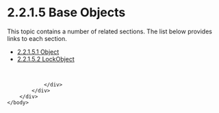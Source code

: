 <html dir="LTR" xmlns:mshelp="http://msdn.microsoft.com/mshelp" xmlns:ddue="http://ddue.schemas.microsoft.com/authoring/2003/5" xmlns:xlink="http://www.w3.org/1999/xlink" xmlns:tool="http://www.microsoft.com/tooltip">
    <head>
        <meta http-equiv="Content-Type" content="text/html; CHARSET=utf-8"></meta>
        <meta name="save" content="history"></meta>
        <title>2.2.1.5 Base Objects</title>
        <xml>
            <mshelp:toctitle title="2.2.1.5 Base Objects"></mshelp:toctitle>
            <mshelp:rltitle title="[MS-SSAS8]: Base Objects"></mshelp:rltitle>
            <mshelp:keyword index="A" term="16f7a473-db21-4b00-ae54-8616c69fb8ee"></mshelp:keyword>
            <mshelp:attr name="DCSext.ContentType" value="open specification"></mshelp:attr>
            <mshelp:attr name="AssetID" value="16f7a473-db21-4b00-ae54-8616c69fb8ee"></mshelp:attr>
            <mshelp:attr name="TopicType" value="kbRef"></mshelp:attr>
            <mshelp:attr name="DCSext.Title" value="[MS-SSAS8]: Base Objects" />
        </xml>
    </head>
    <body>
        <div id="header">
            <h1 class="heading">2.2.1.5 Base Objects</h1>
        </div>
        <div id="mainSection">
            <div id="mainBody">
                <div id="allHistory" class="saveHistory"></div>
                <div id="sectionSection0" class="section" name="collapseableSection">
                    <p>This topic contains a number of related sections. The list below provides links to each section.<br /></p><ul><li><span><a href="894d60ea-0c40-4071-8b8a-d7614a402385.md">2.2.1.5.1 Object</a></span></li><li><span><a href="fc1472b6-c1d1-4d49-b6f5-2688ff7089d9.md">2.2.1.5.2 LockObject</a></span></li></ul><p><br /></p>


                </div>
            </div>
        </div>
    </body>
</html>